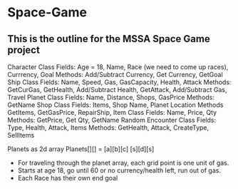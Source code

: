 # Space-Game
This is the outline for the MSSA Space Game project
--------------------------------------------------------------------------------------------
Character Class
	Fields: Age = 18, Name, Race (we need to come up races), Currrency, Goal
	Methods: Add/Subtract Currency, Get Currency, GetGoal
Ship Class
	Fields: Name, Speed, Gas, GasCapacity, Health, Attack
	Methods: GetCurGas, GetHealth, Add/Subtract Health, GetAttack, Add/Subtract Gas, Travel
Planet Class
	Fields: Name, Distance, Shops, GasPrice
	Methods: GetName
Shop Class
	Fields: Items, Shop Name, Planet Location
	Methods  GetItems, GetGasPrice, RepairShip, 
Item Class
	Fields: Name, Price, Qty
	Methods: GetPrice, Get Qty, GetName
Random Encounter Class
	Fields: Type, Health, Attack, Items
	Methods: GetHealth, Attack, CreateType, SellItems

Planets as 2d array 
	Planets[][] = [a][b][c]
		        [s][d][s]
- For traveling through the planet array, each grid point is one unit of gas.
- Starts at age 18, go until 60 or no currency/health left, run out of gas.
- Each Race has their own end goal
